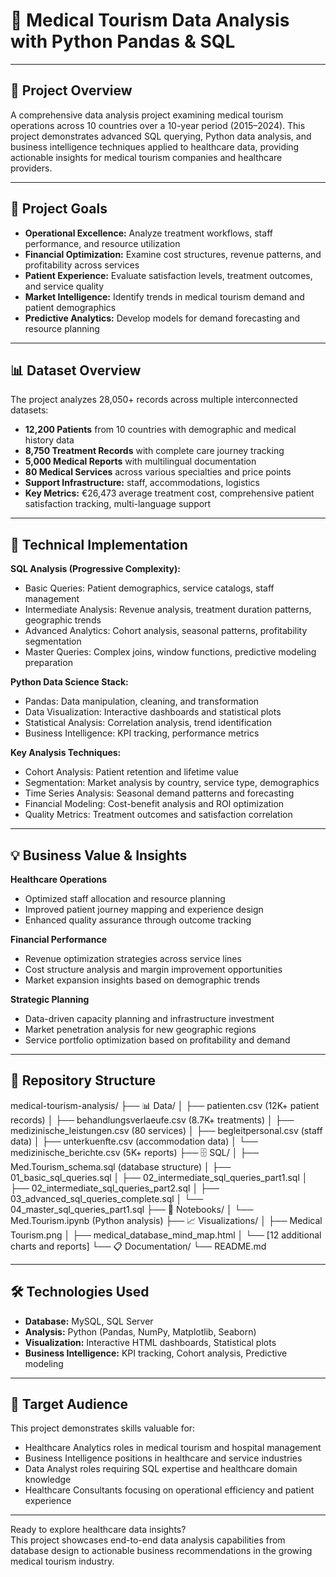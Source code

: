 # 🏥 Medical Tourism Data Analysis with Python Pandas & SQL

---

## 🚀 Project Overview

A comprehensive data analysis project examining medical tourism operations across 10 countries over a 10-year period (2015–2024). This project demonstrates advanced SQL querying, Python data analysis, and business intelligence techniques applied to healthcare data, providing actionable insights for medical tourism companies and healthcare providers.

---

## 🎯 Project Goals

- **Operational Excellence:** Analyze treatment workflows, staff performance, and resource utilization  
- **Financial Optimization:** Examine cost structures, revenue patterns, and profitability across services  
- **Patient Experience:** Evaluate satisfaction levels, treatment outcomes, and service quality  
- **Market Intelligence:** Identify trends in medical tourism demand and patient demographics  
- **Predictive Analytics:** Develop models for demand forecasting and resource planning  

---

## 📊 Dataset Overview

The project analyzes 28,050+ records across multiple interconnected datasets:
- **12,200 Patients** from 10 countries with demographic and medical history data  
- **8,750 Treatment Records** with complete care journey tracking  
- **5,000 Medical Reports** with multilingual documentation  
- **80 Medical Services** across various specialties and price points  
- **Support Infrastructure:** staff, accommodations, logistics  
- **Key Metrics:** €26,473 average treatment cost, comprehensive patient satisfaction tracking, multi-language support

---

## 🔧 Technical Implementation

**SQL Analysis (Progressive Complexity):**
- Basic Queries: Patient demographics, service catalogs, staff management
- Intermediate Analysis: Revenue analysis, treatment duration patterns, geographic trends
- Advanced Analytics: Cohort analysis, seasonal patterns, profitability segmentation
- Master Queries: Complex joins, window functions, predictive modeling preparation

**Python Data Science Stack:**
- Pandas: Data manipulation, cleaning, and transformation
- Data Visualization: Interactive dashboards and statistical plots
- Statistical Analysis: Correlation analysis, trend identification
- Business Intelligence: KPI tracking, performance metrics

**Key Analysis Techniques:**
- Cohort Analysis: Patient retention and lifetime value
- Segmentation: Market analysis by country, service type, demographics
- Time Series Analysis: Seasonal demand patterns and forecasting
- Financial Modeling: Cost-benefit analysis and ROI optimization
- Quality Metrics: Treatment outcomes and satisfaction correlation

---

## 💡 Business Value & Insights

**Healthcare Operations**
- Optimized staff allocation and resource planning
- Improved patient journey mapping and experience design
- Enhanced quality assurance through outcome tracking

**Financial Performance**
- Revenue optimization strategies across service lines
- Cost structure analysis and margin improvement opportunities
- Market expansion insights based on demographic trends

**Strategic Planning**
- Data-driven capacity planning and infrastructure investment
- Market penetration analysis for new geographic regions
- Service portfolio optimization based on profitability and demand

---

## 📁 Repository Structure

medical-tourism-analysis/ ├── 📊 Data/ │ ├── patienten.csv (12K+ patient records) │ ├── behandlungsverlaeufe.csv (8.7K+ treatments) │ ├── medizinische_leistungen.csv (80 services) │ ├── begleitpersonal.csv (staff data) │ ├── unterkuenfte.csv (accommodation data) │ └── medizinische_berichte.csv (5K+ reports) ├── 🗄️ SQL/ │ ├── Med.Tourism_schema.sql (database structure) │ ├── 01_basic_sql_queries.sql │ ├── 02_intermediate_sql_queries_part1.sql │ ├── 02_intermediate_sql_queries_part2.sql │ ├── 03_advanced_sql_queries_complete.sql │ └── 04_master_sql_queries_part1.sql ├── 📓 Notebooks/ │ └── Med.Tourism.ipynb (Python analysis) ├── 📈 Visualizations/ │ ├── Medical Tourism.png │ ├── medical_database_mind_map.html │ └── [12 additional charts and reports] └── 📋 Documentation/ └── README.md


---

## 🛠️ Technologies Used

- **Database:** MySQL, SQL Server
- **Analysis:** Python (Pandas, NumPy, Matplotlib, Seaborn)
- **Visualization:** Interactive HTML dashboards, Statistical plots
- **Business Intelligence:** KPI tracking, Cohort analysis, Predictive modeling

---

## 🎯 Target Audience

This project demonstrates skills valuable for:
- Healthcare Analytics roles in medical tourism and hospital management
- Business Intelligence positions in healthcare and service industries
- Data Analyst roles requiring SQL expertise and healthcare domain knowledge
- Healthcare Consultants focusing on operational efficiency and patient experience

---

Ready to explore healthcare data insights?  
This project showcases end-to-end data analysis capabilities from database design to actionable business recommendations in the growing medical tourism industry.
